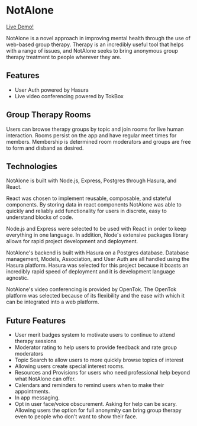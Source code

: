 # NotAlone
[Live Demo!](https://ui.acridly34.hasura-app.io/#/)

NotAlone is a novel approach in improving mental health through the use of web-based group therapy. Therapy is an incredibly useful tool that helps with a range of issues, and NotAlone seeks to bring anonymous group therapy treatment to people wherever they are.

## Features
+ User Auth powered by Hasura
+ Live video conferencing powered by TokBox

## Group Therapy Rooms  
Users can browse therapy groups by topic and join rooms for live human interaction. Rooms persist on the app and have regular meet times for members. Membership is determined room moderators and groups are free to form and disband as desired.

## Technologies
NotAlone is built with Node.js, Express, Postgres through Hasura, and React.

React was chosen to implement reusable, composable, and stateful components. By storing  data in react components NotAlone was able to quickly and reliably add functionality for users in discrete, easy to understand blocks of code.

Node.js and Express were selected to be used with React in order to keep everything in one language. In addition, Node's extensive packages library allows for rapid project development and deployment.

NotAlone's backend is built with Hasura on a Postgres database. Database management, Models, Association, and User Auth are all handled using the Hasura platform. Hasura was selected for this project because it boasts an incredibly rapid speed of deployment and it is development language agnostic.

NotAlone's video conferencing is provided by OpenTok. The OpenTok platform was selected because of its flexibility and the ease with which it can be integrated into a web platform.


## Future Features
+ User merit badges system to motivate users to continue to attend therapy sessions
+ Moderator rating to help users to provide feedback and rate group moderators
+ Topic Search to allow users to more quickly browse topics of interest
+ Allowing users create special interest rooms.
+ Resources and Provisions for users who need professional help beyond what NotAlone can offer.
+ Calendars and reminders to remind users when to make their appointments.
+ In app messaging. 
+ Opt in user face/voice obscurement. Asking for help can be scary. Allowing users the option for full anonymity can bring group therapy even to people who don't want to show their face.
